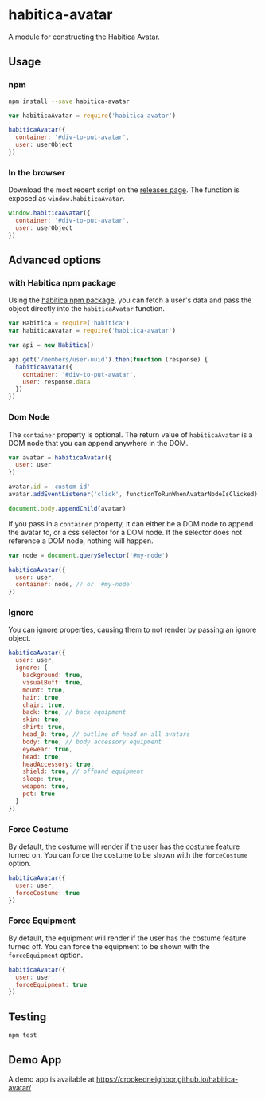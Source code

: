 # habitica-avatar

A module for constructing the Habitica Avatar.

## Usage

### npm

```sh
npm install --save habitica-avatar
```

```js
var habiticaAvatar = require('habitica-avatar')

habiticaAvatar({
  container: '#div-to-put-avatar',
  user: userObject
})
```

### In the browser

Download the most recent script on the [releases page](https://github.com/crookedneighbor/habitica-avatar/releases). The function is exposed as `window.habiticaAvatar`.

```js
window.habiticaAvatar({
  container: '#div-to-put-avatar',
  user: userObject
})
```

## Advanced options

### with Habitica npm package

Using the [habitica npm package](https://www.npmjs.com/package/habitica), you can fetch a user's data and pass the object directly into the `habiticaAvatar` function.

```js
var Habitica = require('habitica')
var habiticaAvatar = require('habitica-avatar')

var api = new Habitica()

api.get('/members/user-uuid').then(function (response) {
  habiticaAvatar({
    container: '#div-to-put-avatar',
    user: response.data
  })
})
```

### Dom Node

The `container` property is optional. The return value of `habiticaAvatar` is a DOM node that you can append anywhere in the DOM.

```js
var avatar = habiticaAvatar({
  user: user
})

avatar.id = 'custom-id'
avatar.addEventListener('click', functionToRunWhenAvatarNodeIsClicked)

document.body.appendChild(avatar)
```

If you pass in a `container` property, it can either be a DOM node to append the avatar to, or a css selector for a DOM node. If the selector does not reference a DOM node, nothing will happen.

```js
var node = document.querySelector('#my-node')

habiticaAvatar({
  user: user,
  container: node, // or '#my-node'
})
```

### Ignore

You can ignore properties, causing them to not render by passing an ignore object.

```js
habiticaAvatar({
  user: user,
  ignore: {
    background: true,
    visualBuff: true,
    mount: true,
    hair: true,
    chair: true,
    back: true, // back equipment
    skin: true,
    shirt: true,
    head_0: true, // outline of head on all avatars
    body: true, // body accessory equipment
    eyewear: true,
    head: true,
    headAccessory: true,
    shield: true, // offhand equipment
    sleep: true,
    weapon: true,
    pet: true
  }
})
```

### Force Costume

By default, the costume will render if the user has the costume feature turned on. You can force the costume to be shown with the `forceCostume` option.

```js
habiticaAvatar({
  user: user,
  forceCostume: true
})
```

### Force Equipment

By default, the equipment will render if the user has the costume feature turned off. You can force the equipment to be shown with the `forceEquipment` option.

```js
habiticaAvatar({
  user: user,
  forceEquipment: true
})
```

## Testing

```sh
npm test
```

## Demo App

A demo app is available at https://crookedneighbor.github.io/habitica-avatar/
